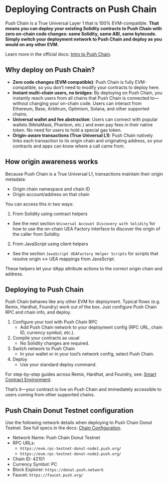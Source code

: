 # Deploying Contracts on Push Chain

Push Chain is a True Universal Layer 1 that is 100% EVM-compatible. **That means you can deploy your existing Solidity contracts to Push Chain with zero on-chain code changes: same Solidity, same ABI, same bytecode. Simply switch your deployment network to Push Chain and deploy as you would on any other EVM.**

Learn more in the official docs: <a href="https://pushchain.github.io/push-chain-website/pr-preview/pr-1067/docs/chain/" target="_blank">Intro to Push Chain</a>.

## Why deploy on Push Chain?

- **Zero code changes (EVM compatible)**: Push Chain is fully EVM-compatible, so you don’t need to modify your contracts to deploy here.
- **Instant multi-chain users, no bridges**: By deploying on Push Chain, you instantly reach users from all chains that Push Chain is connected to—without changing your on-chain code. Users can interact from Ethereum, Base, Arbitrum, Optimism, Solana, and other supported chains.
- **Universal wallet and fee abstraction**: Users can connect with popular wallets (MetaMask, Phantom, etc.) and even pay fees in their native token. No need for users to hold a special gas token.
- **Origin-aware transactions (True Universal L1)**: Push Chain natively links each transaction to its origin chain and originating address, so your contracts and apps can know where a call came from.

## How origin awareness works

Because Push Chain is a True Universal L1, transactions maintain their origin metadata:

- Origin chain namespace and chain ID
- Origin account/address on that chain

You can access this in two ways:

1. From Solidity using contract helpers

- See the next section `Universal Account Discovery with Solidity` for how to use the on-chain UEA Factory interface to discover the origin of the caller from Solidity.

2. From JavaScript using client helpers

- See the section `JavaScript UEAFactory Helper Scripts` for scripts that resolve origin <-> UEA mappings from JavaScript.

These helpers let your dApp attribute actions to the correct origin chain and address.

## Deploying to Push Chain

Push Chain behaves like any other EVM for deployment. Typical flows (e.g. Remix, Hardhat, Foundry) work out of the box. Just configure Push Chain RPC and chain info, and deploy.

1. Configure your tool with Push Chain RPC
   - Add Push Chain network to your deployment config (RPC URL, chain ID, currency symbol, etc.).
2. Compile your contracts as usual
   - No Solidity changes are required.
3. Switch network to Push Chain
   - In your wallet or in your tool’s network config, select Push Chain.
4. Deploy
   - Use your standard deploy command.

For step-by-step guides across Remix, Hardhat, and Foundry, see: <a href="https://pushchain.github.io/push-chain-website/pr-preview/pr-1067/docs/chain/setup/smart-contract-environment/" target="_blank">Smart Contract Environment</a>.

That’s it—your contract is live on Push Chain and immediately accessible to users coming from other supported chains.

## Push Chain Donut Testnet configuration

Use the following network details when deploying to Push Chain Donut Testnet. See full specs in the docs: <a href="https://pushchain.github.io/push-chain-website/pr-preview/pr-1067/docs/chain/setup/chain-config/" target="_blank">Chain Configuration</a>.

- Network Name: Push Chain Donut Testnet
- RPC URLs:
  - `https://evm.rpc-testnet-donut-node1.push.org/`
  - `https://evm.rpc-testnet-donut-node2.push.org/`
- Chain ID: 42101
- Currency Symbol: PC
- Block Explorer: `https://donut.push.network`
- Faucet: `https://faucet.push.org/`
